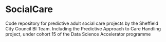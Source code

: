 # SocialCare
Code repository for predictive adult social care projects by the Sheffield City Council BI Team.  Including the Predictive Approach to Care Handling project, under cohort 15 of the Data Science Accelerator programme
